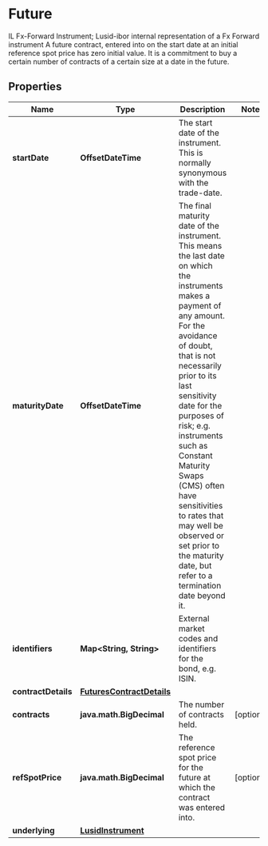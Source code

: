 

# Future

IL Fx-Forward Instrument; Lusid-ibor internal representation of a Fx Forward instrument                A future contract, entered into on the start date at an initial reference spot price has zero initial value. It is a commitment to buy a certain number of  contracts of a certain size at a date in the future.

## Properties

Name | Type | Description | Notes
------------ | ------------- | ------------- | -------------
**startDate** | **OffsetDateTime** | The start date of the instrument. This is normally synonymous with the trade-date. | 
**maturityDate** | **OffsetDateTime** | The final maturity date of the instrument. This means the last date on which the instruments makes a payment of any amount.  For the avoidance of doubt, that is not necessarily prior to its last sensitivity date for the purposes of risk; e.g. instruments such as  Constant Maturity Swaps (CMS) often have sensitivities to rates that may well be observed or set prior to the maturity date, but refer to a termination date beyond it. | 
**identifiers** | **Map&lt;String, String&gt;** | External market codes and identifiers for the bond, e.g. ISIN. | 
**contractDetails** | [**FuturesContractDetails**](FuturesContractDetails.md) |  | 
**contracts** | **java.math.BigDecimal** | The number of contracts held. |  [optional]
**refSpotPrice** | **java.math.BigDecimal** | The reference spot price for the future at which the contract was entered into. |  [optional]
**underlying** | [**LusidInstrument**](LusidInstrument.md) |  | 



